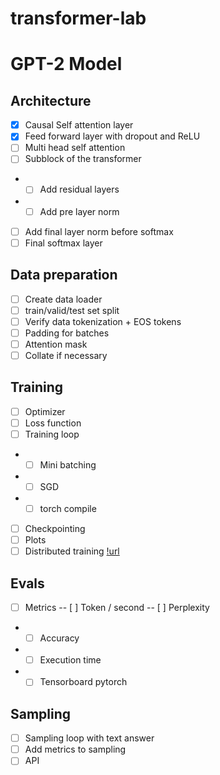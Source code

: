 # transformer-lab
# GPT-2 Model
## Architecture
- [x] Causal Self attention layer
- [x] Feed forward layer with dropout and ReLU
- [ ] Multi head self attention
- [ ] Subblock of the transformer
- - [ ] Add residual layers
- - [ ] Add pre layer norm
- [ ] Add final layer norm before softmax
- [ ] Final softmax layer

## Data preparation
- [ ] Create data loader
- [ ] train/valid/test set split
- [ ] Verify data tokenization + EOS tokens
- [ ] Padding for batches
- [ ] Attention mask
- [ ] Collate if necessary 

## Training
- [ ] Optimizer
- [ ] Loss function
- [ ] Training loop
- - [ ] Mini batching
- - [ ] SGD
- - [ ] torch compile
- [ ] Checkpointing
- [ ] Plots
- [ ] Distributed training [!url](https://huggingface.co/spaces/nanotron/ultrascale-playbook)

## Evals
- [ ] Metrics
-- [ ] Token / second
-- [ ] Perplexity
- - [ ] Accuracy
- - [ ] Execution time
- - [ ] Tensorboard pytorch

## Sampling
- [ ] Sampling loop with text answer
- [ ] Add metrics to sampling
- [ ] API